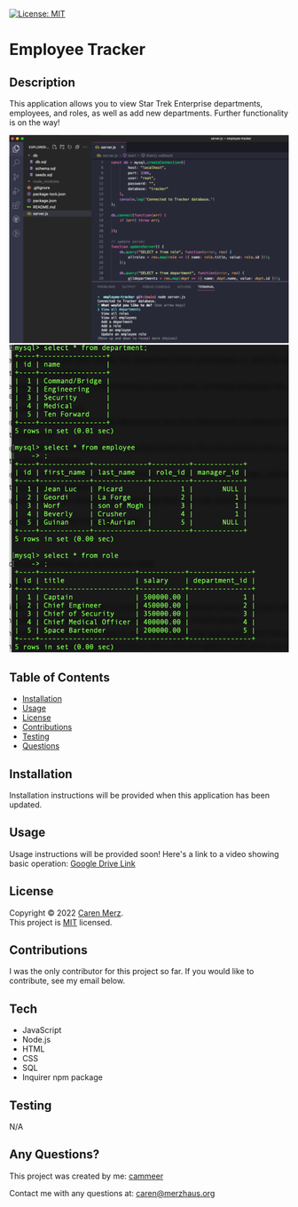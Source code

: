 [![License: MIT](https://img.shields.io/badge/License-MIT-yellow.svg)](https://opensource.org/licenses/MIT)
# Employee Tracker
  ## Description
  This application allows you to view Star Trek Enterprise departments, employees, and roles, as well as add new departments. Further functionality is on the way!

![Employee Tracker](./tracker1.png)
![Employee Tracker](./tracker2.png)
 
  ## Table of Contents
  * [Installation](#installation)
  * [Usage](#usage)
  * [License](#license)
  * [Contributions](#contributions)
  * [Testing](#testing)
  * [Questions](#questions)
  
  ## Installation
  Installation instructions will be provided when this application has been updated.
  
  ## Usage
  Usage instructions will be provided soon! Here's a link to a video showing basic operation: [Google Drive Link](https://drive.google.com/file/d/1JUgEetmfkSpzqg8rKBoa-uYVZssz9X3w/view)
 
  ## License
 Copyright © 2022 [Caren Merz](https://github.com/cammeer). <br />
This project is [MIT](https://github.com/cammeer/next-progress-bar/blob/main/LICENSE) licensed.
  
  ## Contributions
  I was the only contributor for this project so far. If you would like to contribute, see my email below.
 
  ## Tech
  * JavaScript
  * Node.js
  * HTML
  * CSS
  * SQL
  * Inquirer npm package
  
  ## Testing
  N/A
  
  ## Any Questions?
  This project was created by me: [cammeer](https://github.com/cammeer)
  
  Contact me with any questions at: [caren@merzhaus.org](caren@merzhaus.org)